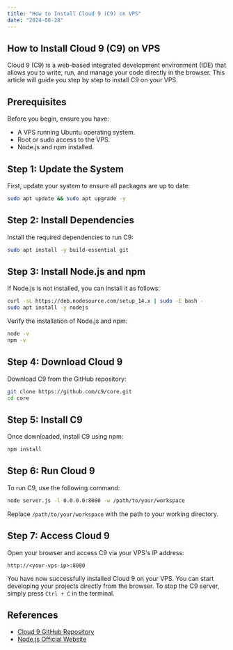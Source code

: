 ```yaml
---
title: "How to Install Cloud 9 (C9) on VPS"
date: "2024-08-28"
---
```


## How to Install Cloud 9 (C9) on VPS

Cloud 9 (C9) is a web-based integrated development environment (IDE) that allows you to write, run, and manage your code directly in the browser. This article will guide you step by step to install C9 on your VPS.

## Prerequisites

Before you begin, ensure you have:

- A VPS running Ubuntu operating system.
- Root or sudo access to the VPS.
- Node.js and npm installed.

## Step 1: Update the System

First, update your system to ensure all packages are up to date:

```bash
sudo apt update && sudo apt upgrade -y
```

## Step 2: Install Dependencies

Install the required dependencies to run C9:

```bash
sudo apt install -y build-essential git
```

## Step 3: Install Node.js and npm

If Node.js is not installed, you can install it as follows:

```bash
curl -sL https://deb.nodesource.com/setup_14.x | sudo -E bash -
sudo apt install -y nodejs
```

Verify the installation of Node.js and npm:

```bash
node -v
npm -v
```

## Step 4: Download Cloud 9

Download C9 from the GitHub repository:

```bash
git clone https://github.com/c9/core.git
cd core
```

## Step 5: Install C9

Once downloaded, install C9 using npm:

```bash
npm install
```

## Step 6: Run Cloud 9

To run C9, use the following command:

```bash
node server.js -l 0.0.0.0:8080 -w /path/to/your/workspace
```

Replace `/path/to/your/workspace` with the path to your working directory.

## Step 7: Access Cloud 9

Open your browser and access C9 via your VPS's IP address:

```
http://<your-vps-ip>:8080
```

You have now successfully installed Cloud 9 on your VPS. You can start developing your projects directly from the browser. To stop the C9 server, simply press `Ctrl + C` in the terminal.

## References

- [Cloud 9 GitHub Repository](https://github.com/c9/core)
- [Node.js Official Website](https://nodejs.org/)
